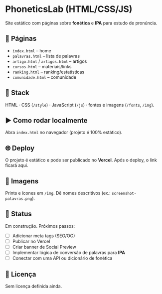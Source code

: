 # PhoneticsLab (HTML/CSS/JS)

Site estático com páginas sobre **fonética** e **IPA** para estudo de pronúncia.

## 📂 Páginas
- `index.html` – home
- `palavras.html` – lista de palavras
- `artigo.html` / `artigos.html` – artigos
- `cursos.html` – materiais/links
- `ranking.html` – ranking/estatísticas
- `comunidade.html` – comunidade

## 🧰 Stack
HTML · CSS (`/style`) · JavaScript (`/js`) · fontes e imagens (`/fonts`, `/img`).

## ▶️ Como rodar localmente
Abra `index.html` no navegador (projeto é 100% estático).

## 🌐 Deploy
O projeto é estático e pode ser publicado no **Vercel**.
Após o deploy, o link ficará aqui.

## 📸 Imagens
Prints e ícones em `/img`. Dê nomes descritivos (ex.: `screenshot-palavras.png`).

## 📌 Status
Em construção. Próximos passos:

- [ ] Adicionar meta tags (SEO/OG)
- [ ] Publicar no Vercel
- [ ] Criar banner de Social Preview
- [ ] Implementar lógica de conversão de palavras para **IPA**
- [ ] Conectar com uma API ou dicionário de fonética

## 📄 Licença
Sem licença definida ainda.
